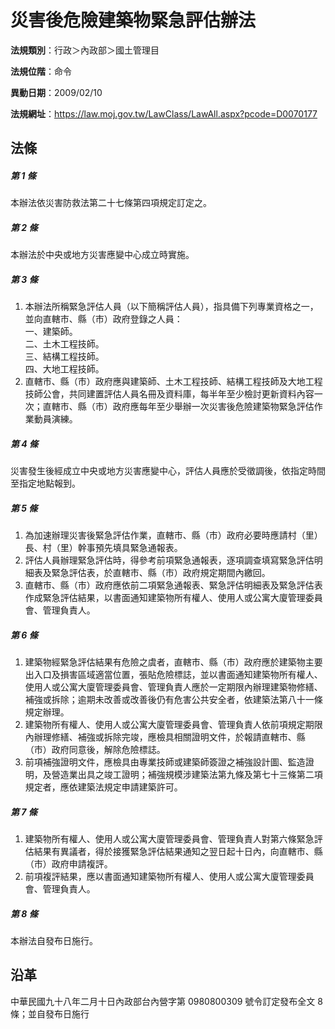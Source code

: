 # 災害後危險建築物緊急評估辦法




**法規類別**：行政＞內政部＞國土管理目

**法規位階**：命令

**異動日期**：2009/02/10  

**法規網址**：https://law.moj.gov.tw/LawClass/LawAll.aspx?pcode=D0070177



## 法條
##### 第 1 條
本辦法依災害防救法第二十七條第四項規定訂定之。

##### 第 2 條
本辦法於中央或地方災害應變中心成立時實施。

##### 第 3 條
1. 本辦法所稱緊急評估人員（以下簡稱評估人員），指具備下列專業資格之一，並向直轄市、縣（市）政府登錄之人員：  
一、建築師。  
二、土木工程技師。  
三、結構工程技師。  
四、大地工程技師。
1. 直轄市、縣（市）政府應與建築師、土木工程技師、結構工程技師及大地工程技師公會，共同建置評估人員名冊及資料庫，每半年至少檢討更新資料內容一次；直轄市、縣（市）政府應每年至少舉辦一次災害後危險建築物緊急評估作業動員演練。

##### 第 4 條
災害發生後經成立中央或地方災害應變中心，評估人員應於受徵調後，依指定時間至指定地點報到。

##### 第 5 條
1. 為加速辦理災害後緊急評估作業，直轄市、縣（市）政府必要時應請村（里）長、村（里）幹事預先填具緊急通報表。
1. 評估人員辦理緊急評估時，得參考前項緊急通報表，逐項調查填寫緊急評估明細表及緊急評估表，於直轄市、縣（市）政府規定期間內繳回。
1. 直轄市、縣（市）政府應依前二項緊急通報表、緊急評估明細表及緊急評估表作成緊急評估結果，以書面通知建築物所有權人、使用人或公寓大廈管理委員會、管理負責人。

##### 第 6 條
1. 建築物經緊急評估結果有危險之虞者，直轄市、縣（市）政府應於建築物主要出入口及損害區域適當位置，張貼危險標誌，並以書面通知建築物所有權人、使用人或公寓大廈管理委員會、管理負責人應於一定期限內辦理建築物修繕、補強或拆除；逾期未改善或改善後仍有危害公共安全者，依建築法第八十一條規定辦理。
1. 建築物所有權人、使用人或公寓大廈管理委員會、管理負責人依前項規定期限內辦理修繕、補強或拆除完竣，應檢具相關證明文件，於報請直轄市、縣（市）政府同意後，解除危險標誌。
1. 前項補強證明文件，應檢具由專業技師或建築師簽證之補強設計圖、監造證明，及營造業出具之竣工證明；補強規模涉建築法第九條及第七十三條第二項規定者，應依建築法規定申請建築許可。

##### 第 7 條
1. 建築物所有權人、使用人或公寓大廈管理委員會、管理負責人對第六條緊急評估結果有異議者，得於接獲緊急評估結果通知之翌日起十日內，向直轄市、縣（市）政府申請複評。
1. 前項複評結果，應以書面通知建築物所有權人、使用人或公寓大廈管理委員會、管理負責人。

##### 第 8 條
本辦法自發布日施行。

## 沿革
中華民國九十八年二月十日內政部台內營字第 0980800309 號令訂定發布全文 8  條；並自發布日施行  
